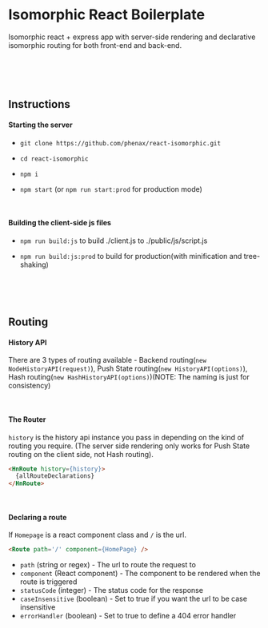 Isomorphic React Boilerplate
============================
Isomorphic react + express app with server-side rendering and declarative isomorphic routing for both front-end and back-end.
<br /><br /><br /><br /><br />


## Instructions

#### Starting the server

* ```git clone https://github.com/phenax/react-isomorphic.git```

* ```cd react-isomorphic```

* ```npm i```

* ```npm start``` (or ```npm run start:prod``` for production mode)

<br />

#### Building the client-side js files

* ```npm run build:js``` to build ./client.js to ./public/js/script.js

* ```npm run build:js:prod``` to build for production(with minification and tree-shaking)


<br /><br /><br />


## Routing

#### History API
There are 3 types of routing available - Backend routing(`new NodeHistoryAPI(request)`), Push State routing(`new HistoryAPI(options)`), Hash routing(`new HashHistoryAPI(options)`)(NOTE: The naming is just for consistency)

<br />

#### The Router
`history` is the history api instance you pass in depending on the kind of routing you require. (The server side rendering only works for Push State routing on the client side, not Hash routing).
```html
<HnRoute history={history}>
  {allRouteDeclarations}
</HnRoute>
```

<br />

#### Declaring a route
If `Homepage` is a react component class and `/` is the url.
```html
<Route path='/' component={HomePage} />
```

* `path` (string or regex)        - The url to route the request to
* `component` (React component)   - The component to be rendered when the route is triggered
* `statusCode` (integer)          - The status code for the response
* `caseInsensitive` (boolean)     - Set to true if you want the url to be case insensitive
* `errorHandler` (boolean)        - Set to true to define a 404 error handler

